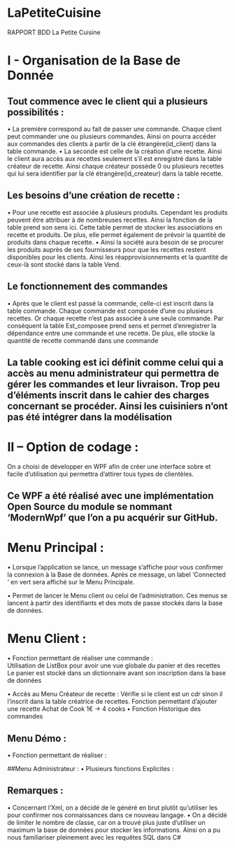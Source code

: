 # LaPetiteCuisine
RAPPORT BDD La Petite Cuisine
# I - Organisation de la Base de Donnée

##	Tout commence avec le client qui a plusieurs possibilités : 
•	La première correspond au fait de passer une commande. Chaque client peut commander une ou plusieurs commandes. Ainsi on pourra accéder aux commandes des clients à partir de la clé étrangère(id_client) dans la table commande.
•	La seconde est celle de la création d’une recette. Ainsi le client aura accès aux recettes seulement s’il est enregistré dans la table créateur de recette. Ainsi chaque créateur possède 0 ou plusieurs recettes qui lui sera identifier par la clé étrangère(id_createur) dans la table recette.
## Les besoins d’une création de recette : 
•	Pour une recette est associée à plusieurs produits. Cependant les produits peuvent être attribuer à de nombreuses recettes. Ainsi la fonction de la table prend son sens ici. Cette table permet de stocker les associations en recette et produits. De plus, elle permet également de prévoir la quantité de produits dans chaque recette.
•	Ainsi la société aura besoin de se procurer les produits auprès de ses fournisseurs pour que les recettes restent disponibles pour les clients. Ainsi les réapprovisionnements et la quantité de ceux-là sont stocké dans la table Vend.
## Le fonctionnement des commandes
•	Après que le client est passé la commande, celle-ci est inscrit dans la table commande. Chaque commande est composée d’une ou plusieurs recettes. Or chaque recette n’est pas associée à une seule commande. Par conséquent la table Est_composee prend sens et permet d’enregistrer la dépendance entre une commande et une recette. De plus, elle stocke la quantité de recette commandé dans une commande
##	La table cooking est ici définit comme celui qui a accès au menu administrateur qui permettra de gérer les commandes et leur livraison. Trop peu d’éléments inscrit dans le cahier des charges concernant se procéder. Ainsi les cuisiniers n’ont pas été intégrer dans la modélisation  
 # II – Option de codage :
On a choisi de développer en WPF afin de créer une interface sobre et facile d’utilisation qui permettra d’attirer tous types de clientèles. 
##	Ce WPF a été réalisé avec une implémentation Open Source du module se nommant ‘ModernWpf’ que l’on a pu acquérir sur GitHub.

#	Menu Principal :

•	Lorsque l’application se lance, un message s’affiche pour vous confirmer la connexion à la Base de données. Après ce message, un label ‘Connected ‘ en vert sera affiché sur le Menu Principale. 

•	Permet de lancer le Menu client ou celui de l’administration. Ces menus se lancent à partir des identifiants et des mots de passe stockés dans la base de données.

# Menu Client : 
•	Fonction permettant de réaliser une commande :	
  Utilisation de ListBox pour avoir une vue globale du panier et des recettes
	Le panier est stocké dans un dictionnaire avant son inscription dans la base de données




•	Accès au Menu Créateur de recette :
  Vérifie si le client est un cdr sinon il l’inscrit dans la table créatrice de recettes.
  Fonction permettant d’ajouter une recette
  Achat de Cook 1€ -> 4 cooks
•	Fonction Historique des commandes


 ## Menu Démo : 
•	Fonction permettant de réaliser : 





##Menu Administrateur : 
•	Plusieurs fonctions Explicites :				







##	Remarques : 
•	Concernant l’Xml, on a décidé de le généré en brut plutôt qu’utiliser les pour confirmer nos connaissances dans ce nouveau langage.
•	On a décidé de limiter le nombre de classe, car on a trouvé plus juste d’utiliser un maximum la base de données pour stocker les informations. Ainsi on a pu nous familiariser pleinement avec les requêtes SQL dans C#
